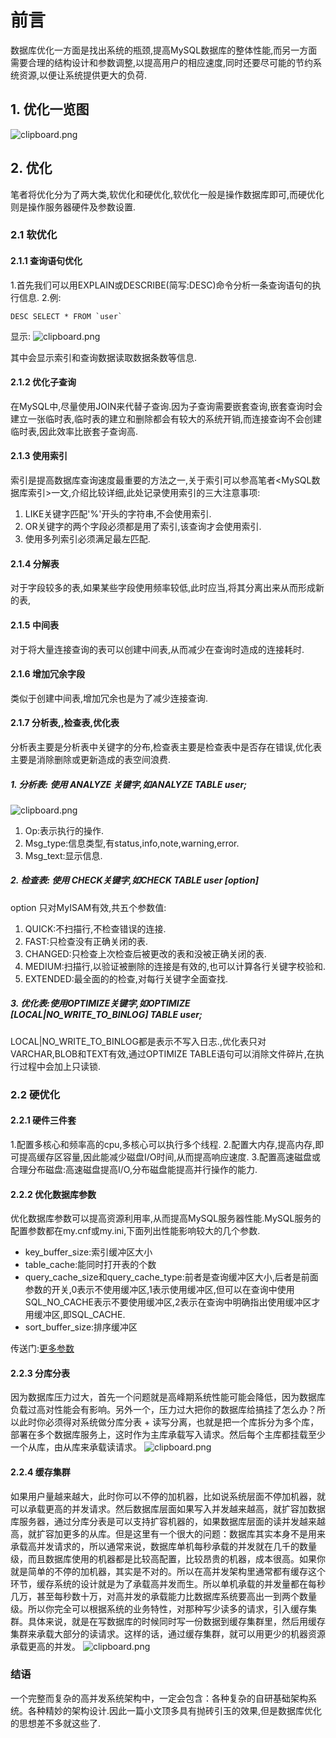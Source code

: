 # 前言

数据库优化一方面是找出系统的瓶颈,提高MySQL数据库的整体性能,而另一方面需要合理的结构设计和参数调整,以提高用户的相应速度,同时还要尽可能的节约系统资源,以便让系统提供更大的负荷.

## 1. 优化一览图

![clipboard.png](https://segmentfault.com/img/bVbqner?w=990&h=607)

## 2. 优化

笔者将优化分为了两大类,软优化和硬优化,软优化一般是操作数据库即可,而硬优化则是操作服务器硬件及参数设置.

### 2.1 软优化

#### 2.1.1 查询语句优化

1.首先我们可以用EXPLAIN或DESCRIBE(简写:DESC)命令分析一条查询语句的执行信息.
2.例:

```
DESC SELECT * FROM `user`
```

显示:
![clipboard.png](https://segmentfault.com/img/bVbqlbi?w=681&h=56)

其中会显示索引和查询数据读取数据条数等信息.

#### 2.1.2 优化子查询

在MySQL中,尽量使用JOIN来代替子查询.因为子查询需要嵌套查询,嵌套查询时会建立一张临时表,临时表的建立和删除都会有较大的系统开销,而连接查询不会创建临时表,因此效率比嵌套子查询高.

#### 2.1.3 使用索引

索引是提高数据库查询速度最重要的方法之一,关于索引可以参高笔者<MySQL数据库索引>一文,介绍比较详细,此处记录使用索引的三大注意事项:

1. LIKE关键字匹配'%'开头的字符串,不会使用索引.
2. OR关键字的两个字段必须都是用了索引,该查询才会使用索引.
3. 使用多列索引必须满足最左匹配.

#### 2.1.4 分解表

对于字段较多的表,如果某些字段使用频率较低,此时应当,将其分离出来从而形成新的表,

#### 2.1.5 中间表

对于将大量连接查询的表可以创建中间表,从而减少在查询时造成的连接耗时.

#### 2.1.6 增加冗余字段

类似于创建中间表,增加冗余也是为了减少连接查询.

#### 2.1.7 分析表,,检查表,优化表

分析表主要是分析表中关键字的分布,检查表主要是检查表中是否存在错误,优化表主要是消除删除或更新造成的表空间浪费.

##### 1. 分析表: 使用 ANALYZE 关键字,如ANALYZE TABLE user;

![clipboard.png](https://segmentfault.com/img/bVbqlbl?w=323&h=55)

1. Op:表示执行的操作.
2. Msg_type:信息类型,有status,info,note,warning,error.
3. Msg_text:显示信息.

##### 2. 检查表: 使用 CHECK关键字,如CHECK TABLE user [option]

option 只对MyISAM有效,共五个参数值:

1. QUICK:不扫描行,不检查错误的连接.
2. FAST:只检查没有正确关闭的表.
3. CHANGED:只检查上次检查后被更改的表和没被正确关闭的表.
4. MEDIUM:扫描行,以验证被删除的连接是有效的,也可以计算各行关键字校验和.
5. EXTENDED:最全面的的检查,对每行关键字全面查找.

##### 3. 优化表:使用OPTIMIZE关键字,如OPTIMIZE [LOCAL|NO_WRITE_TO_BINLOG] TABLE user;

LOCAL|NO_WRITE_TO_BINLOG都是表示不写入日志.,优化表只对VARCHAR,BLOB和TEXT有效,通过OPTIMIZE TABLE语句可以消除文件碎片,在执行过程中会加上只读锁.

### 2.2 硬优化

#### 2.2.1 硬件三件套

1.配置多核心和频率高的cpu,多核心可以执行多个线程.
2.配置大内存,提高内存,即可提高缓存区容量,因此能减少磁盘I/O时间,从而提高响应速度.
3.配置高速磁盘或合理分布磁盘:高速磁盘提高I/O,分布磁盘能提高并行操作的能力.

#### 2.2.2 优化数据库参数

优化数据库参数可以提高资源利用率,从而提高MySQL服务器性能.MySQL服务的配置参数都在my.cnf或my.ini,下面列出性能影响较大的几个参数.

- key_buffer_size:索引缓冲区大小
- table_cache:能同时打开表的个数
- query_cache_size和query_cache_type:前者是查询缓冲区大小,后者是前面参数的开关,0表示不使用缓冲区,1表示使用缓冲区,但可以在查询中使用SQL_NO_CACHE表示不要使用缓冲区,2表示在查询中明确指出使用缓冲区才用缓冲区,即SQL_CACHE.
- sort_buffer_size:排序缓冲区

传送门:[更多参数](https://www.mysql.com/cn/why-mysql/performance/index.html)

#### 2.2.3 分库分表

因为数据库压力过大，首先一个问题就是高峰期系统性能可能会降低，因为数据库负载过高对性能会有影响。另外一个，压力过大把你的数据库给搞挂了怎么办？所以此时你必须得对系统做分库分表 + 读写分离，也就是把一个库拆分为多个库，部署在多个数据库服务上，这时作为主库承载写入请求。然后每个主库都挂载至少一个从库，由从库来承载读请求。
![clipboard.png](https://segmentfault.com/img/bVbqn8N?w=613&h=712)

#### 2.2.4 缓存集群

如果用户量越来越大，此时你可以不停的加机器，比如说系统层面不停加机器，就可以承载更高的并发请求。然后数据库层面如果写入并发越来越高，就扩容加数据库服务器，通过分库分表是可以支持扩容机器的，如果数据库层面的读并发越来越高，就扩容加更多的从库。但是这里有一个很大的问题：数据库其实本身不是用来承载高并发请求的，所以通常来说，数据库单机每秒承载的并发就在几千的数量级，而且数据库使用的机器都是比较高配置，比较昂贵的机器，成本很高。如果你就是简单的不停的加机器，其实是不对的。所以在高并发架构里通常都有缓存这个环节，缓存系统的设计就是为了承载高并发而生。所以单机承载的并发量都在每秒几万，甚至每秒数十万，对高并发的承载能力比数据库系统要高出一到两个数量级。所以你完全可以根据系统的业务特性，对那种写少读多的请求，引入缓存集群。具体来说，就是在写数据库的时候同时写一份数据到缓存集群里，然后用缓存集群来承载大部分的读请求。这样的话，通过缓存集群，就可以用更少的机器资源承载更高的并发。
![clipboard.png](https://segmentfault.com/img/bVbqn8O?w=656&h=709)

### 结语

一个完整而复杂的高并发系统架构中，一定会包含：各种复杂的自研基础架构系统。各种精妙的架构设计.因此一篇小文顶多具有抛砖引玉的效果,但是数据库优化的思想差不多就这些了.